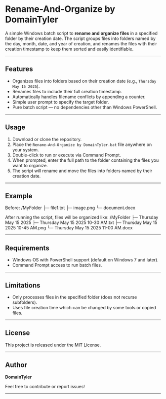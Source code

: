 # Rename-And-Organize by DomainTyler

A simple Windows batch script to **rename and organize files** in a specified folder by their creation date. The script groups files into folders named by the day, month, date, and year of creation, and renames the files with their creation timestamp to keep them sorted and easily identifiable.

---

## Features

- Organizes files into folders based on their creation date (e.g., `Thursday May 15 2025`).
- Renames files to include their full creation timestamp.
- Automatically handles filename conflicts by appending a counter.
- Simple user prompt to specify the target folder.
- Pure batch script — no dependencies other than Windows PowerShell.

---

## Usage

1. Download or clone the repository.
2. Place the `Rename-And-Organize by DomainTyler.bat` file anywhere on your system.
3. Double-click to run or execute via Command Prompt.
4. When prompted, enter the full path to the folder containing the files you want to organize.
5. The script will rename and move the files into folders named by their creation date.

---
## Example

Before:
/MyFolder
├─ file1.txt
├─ image.png
└─ document.docx

After running the script, files will be organized like:
/MyFolder
├─ Thursday May 15 2025
├─ Thursday May 15 2025 10-30 AM.txt
├─ Thursday May 15 2025 10-45 AM.png
└─ Thursday May 15 2025 11-00 AM.docx


---

## Requirements

- Windows OS with PowerShell support (default on Windows 7 and later).
- Command Prompt access to run batch files.

---

## Limitations

- Only processes files in the specified folder (does not recurse subfolders).
- Uses file creation time which can be changed by some tools or copied files.

---

## License

This project is released under the MIT License.

---

## Author

**DomainTyler**

Feel free to contribute or report issues!

---

